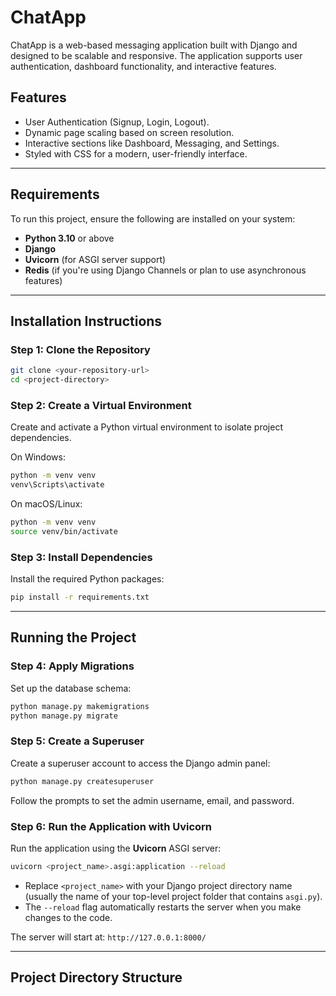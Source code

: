 # ChatApp

ChatApp is a web-based messaging application built with Django and designed to be scalable and responsive. The application supports user authentication, dashboard functionality, and interactive features.

## Features
- User Authentication (Signup, Login, Logout).
- Dynamic page scaling based on screen resolution.
- Interactive sections like Dashboard, Messaging, and Settings.
- Styled with CSS for a modern, user-friendly interface.

---

## Requirements

To run this project, ensure the following are installed on your system:
- **Python 3.10** or above
- **Django**
- **Uvicorn** (for ASGI server support)
- **Redis** (if you're using Django Channels or plan to use asynchronous features)

---

## Installation Instructions

### Step 1: Clone the Repository
```bash
git clone <your-repository-url>
cd <project-directory>
```

### Step 2: Create a Virtual Environment
Create and activate a Python virtual environment to isolate project dependencies.

On Windows:
```bash
python -m venv venv
venv\Scripts\activate
```

On macOS/Linux:
```bash
python -m venv venv
source venv/bin/activate
```

### Step 3: Install Dependencies
Install the required Python packages:
```bash
pip install -r requirements.txt
```

---

## Running the Project

### Step 4: Apply Migrations
Set up the database schema:
```bash
python manage.py makemigrations
python manage.py migrate
```

### Step 5: Create a Superuser
Create a superuser account to access the Django admin panel:
```bash
python manage.py createsuperuser
```

Follow the prompts to set the admin username, email, and password.

### Step 6: Run the Application with Uvicorn
Run the application using the **Uvicorn** ASGI server:
```bash
uvicorn <project_name>.asgi:application --reload
```

- Replace `<project_name>` with your Django project directory name (usually the name of your top-level project folder that contains `asgi.py`).
- The `--reload` flag automatically restarts the server when you make changes to the code.

The server will start at: `http://127.0.0.1:8000/`

---

## Project Directory Structure